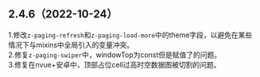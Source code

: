 ## 2.4.6（2022-10-24）
1.修改`z-paging-refresh`和`z-paging-load-more`中的theme字段，以避免在某些情况下与mixins中全局引入的变量冲突。  
2.修复`z-paging-swiper`中，windowTop为const但是赋值了的问题。  
3.修复在nvue+安卓中，顶部占位cell过高时空数据图被切割的问题。  
